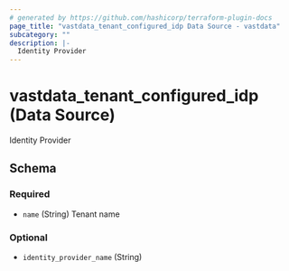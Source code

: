 ```yaml
---
# generated by https://github.com/hashicorp/terraform-plugin-docs
page_title: "vastdata_tenant_configured_idp Data Source - vastdata"
subcategory: ""
description: |-
  Identity Provider
---
```


# vastdata_tenant_configured_idp (Data Source)

Identity Provider



<!-- schema generated by tfplugindocs -->
## Schema

### Required

- `name` (String) Tenant name

### Optional

- `identity_provider_name` (String)
